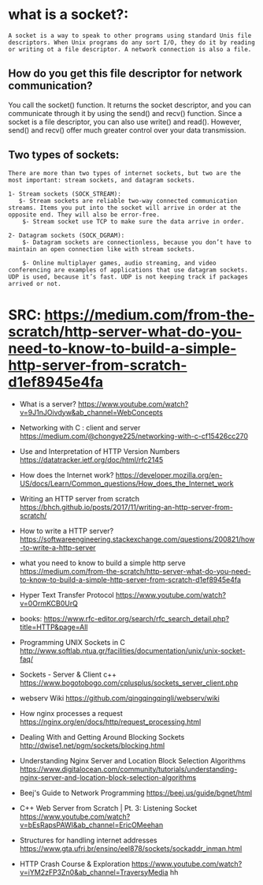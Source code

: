# what is a socket?:
    A socket is a way to speak to other programs using standard Unis file descriptors. When Unix programs do any sort I/O, they do it by reading or writing ot a file descriptor. A network connection is also a file.

## How do you get this file descriptor for network communication?

You call the socket() function. It returns the socket descriptor, and you can communicate through it by using the send() and recv() function. Since a socket is a file descriptor, you can also use write() and read(). However, send() and recv() offer much greater control over your data transmission.

## Two types of sockets:
    There are more than two types of internet sockets, but two are the most important: stream sockets, and datagram sockets. 

    1- Stream sockets (SOCK_STREAM):
       $- Stream sockets are reliable two-way connected communication streams. Items you put into the socket will arrive in order at the opposite end. They will also be error-free.
        $- Stream socket use TCP to make sure the data arrive in order.

    2- Datagram sockets (SOCK_DGRAM):
        $- Datagram sockets are connectionless, because you don’t have to maintain an open connection like with stream sockets.

        $- Online multiplayer games, audio streaming, and video conferencing are examples of applications that use datagram sockets. UDP is used, because it’s fast. UDP is not keeping track if packages arrived or not.




# SRC: https://medium.com/from-the-scratch/http-server-what-do-you-need-to-know-to-build-a-simple-http-server-from-scratch-d1ef8945e4fa

- What is a server?
https://www.youtube.com/watch?v=9J1nJOivdyw&ab_channel=WebConcepts

- Networking with C : client and server
https://medium.com/@chongye225/networking-with-c-cf15426cc270

- Use and Interpretation of HTTP Version Numbers
https://datatracker.ietf.org/doc/html/rfc2145

- How does the Internet work?
https://developer.mozilla.org/en-US/docs/Learn/Common_questions/How_does_the_Internet_work

- Writing an HTTP server from scratch
https://bhch.github.io/posts/2017/11/writing-an-http-server-from-scratch/

- How to write a HTTP server?
https://softwareengineering.stackexchange.com/questions/200821/how-to-write-a-http-server

- what you need to know to build a simple http serve
https://medium.com/from-the-scratch/http-server-what-do-you-need-to-know-to-build-a-simple-http-server-from-scratch-d1ef8945e4fa

- Hyper Text Transfer Protocol
https://www.youtube.com/watch?v=0OrmKCB0UrQ

- books:
https://www.rfc-editor.org/search/rfc_search_detail.php?title=HTTP&page=All

- Programming UNIX Sockets in C
http://www.softlab.ntua.gr/facilities/documentation/unix/unix-socket-faq/

- Sockets - Server & Client c++
https://www.bogotobogo.com/cplusplus/sockets_server_client.php

- webserv Wiki
https://github.com/qingqingqingli/webserv/wiki

- How nginx processes a request
https://nginx.org/en/docs/http/request_processing.html

-  Dealing With and Getting Around Blocking Sockets 
http://dwise1.net/pgm/sockets/blocking.html

- Understanding Nginx Server and Location Block Selection Algorithms
https://www.digitalocean.com/community/tutorials/understanding-nginx-server-and-location-block-selection-algorithms

- Beej's Guide to Network Programming
https://beej.us/guide/bgnet/html

- C++ Web Server from Scratch | Pt. 3: Listening Socket
https://www.youtube.com/watch?v=bEsRapsPAWI&ab_channel=EricOMeehan

- Structures for handling internet addresses
https://www.gta.ufrj.br/ensino/eel878/sockets/sockaddr_inman.html

- HTTP Crash Course & Exploration
https://www.youtube.com/watch?v=iYM2zFP3Zn0&ab_channel=TraversyMedia
hh
